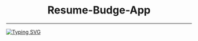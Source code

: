 <h1 align="center"> Resume-Budge-App </h1>
<p align="center">  
  
***
<a href="https://git.io/typing-svg"><img src="https://readme-typing-svg.demolab.com?font=Black+Ops+One&size=50&pause=1000&color=FF8F35&center=true&width=910&height=100&lines=THANKS FOR CHOOSING ;Resume-Budget-App;CREATED+BY+CHIBUIKE+OSY-AGBATA;RELEASED+05.08.24" alt="Typing SVG" /></a>
  </p>

